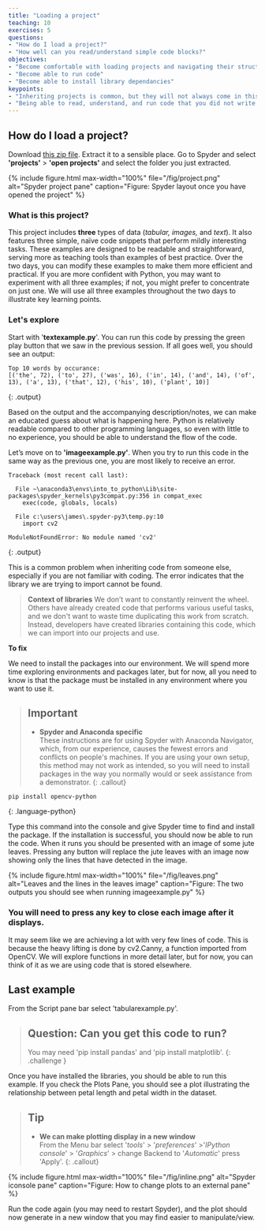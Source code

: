 ```yaml
---
title: "Loading a project"
teaching: 10
exercises: 5
questions:
- "How do I load a project?"
- "How well can you read/understand simple code blocks?"
objectives:
- "Become comfortable with loading projects and navigating their structure"
- "Become able to run code"
- "Become able to install library dependancies"
keypoints:
- "Inheriting projects is common, but they will not always come in this format"
- "Being able to read, understand, and run code that you did not write is not trivial."
---
```


## How do I load a project?

Download [this zip file](../fig/AISummerSchool.zip). Extract it to a sensible place. Go to Spyder and select **'projects'** > **'open projects'** and select the folder you just extracted.

{% include figure.html max-width="100%" file="/fig/project.png" 
alt="Spyder project pane" caption="Figure: Spyder layout once you have opened the project" %}

### What is this project?

This project includes **three** types of data (*tabular, images,* and *text*). It also features three simple, naïve code snippets that perform mildly interesting tasks. These examples are designed to be readable and straightforward, serving more as teaching tools than examples of best practice. Over the two days, you can modify these examples to make them more efficient and practical. If you are more confident with Python, you may want to experiment with all three examples; if not, you might prefer to concentrate on just one. We will use all three examples throughout the two days to illustrate key learning points. 

### Let's explore

Start with '**textexample.py**'. You can run this code by pressing the green play button that we saw in the previous session. If all goes well, you should see an output:

```
Top 10 words by occurance:
[('the', 72), ('to', 27), ('was', 16), ('in', 14), ('and', 14), ('of', 13), ('a', 13), ('that', 12), ('his', 10), ('plant', 10)]
```
{: .output}

Based on the output and the accompanying description/notes, we can make an educated guess about what is happening here. Python is relatively readable compared to other programming languages, so even with little to no experience, you should be able to understand the flow of the code.

Let’s move on to **'imageexample.py'**. When you try to run this code in the same way as the previous one, you are most likely to receive an error.

```
Traceback (most recent call last):

  File ~\anaconda3\envs\into_to_python\Lib\site-packages\spyder_kernels\py3compat.py:356 in compat_exec
    exec(code, globals, locals)

  File c:\users\james\.spyder-py3\temp.py:10
    import cv2

ModuleNotFoundError: No module named 'cv2'
```
{: .output}

This is a common problem when inheriting code from someone else, especially if you are not familiar with coding. The error indicates that the library we are trying to import cannot be found.

>**Context of libraries**
> We don’t want to constantly reinvent the wheel. Others have already created code that performs various useful tasks, and we don't want to waste time duplicating this work from scratch. Instead, developers have created libraries containing this code, which we can import into our projects and use.

**To fix**

We need to install the packages into our environment. We will spend more time exploring environments and packages later, but for now, all you need to know is that the package must be installed in any environment where you want to use it.

>## Important
>* **Spyder and Anaconda specific**  
>These instructions are for using Spyder with Anaconda Navigator, which, from our experience, causes the fewest errors and conflicts on people's machines. If you are using your own setup, this method may not work as intended, so you will need to install packages in the way you normally would or seek assistance from a demonstrator. 
{: .callout}


```
pip install opencv-python
```
{: .language-python}

Type this command into the console and give Spyder time to find and install the package. If the installation is successful, you should now be able to run the code. When it runs you should be presented with an image of some jute leaves. Pressing any button will replace the jute leaves with an image now showing only the lines that have detected in the image.

{% include figure.html max-width="100%" file="/fig/leaves.png" 
alt="Leaves and the lines in the leaves image" caption="Figure: The two outputs you should see when running imageexample.py" %}


### You will need to press any key to close each image after it displays.

It may seem like we are achieving a lot with very few lines of code. This is because the heavy lifting is done by cv2.Canny, a function imported from OpenCV. We will explore functions in more detail later, but for now, you can think of it as we are using code that is stored elsewhere.


## Last example

From the Script pane bar select 'tabularexample.py'.

> ## Question: Can you get this code to run?
> You may need 'pip install pandas' and 'pip install matplotlib'.
{: .challenge }

Once you have installed the libraries, you should be able to run this example. If you check the Plots Pane, you should see a plot illustrating the relationship between petal length and petal width in the dataset.

>## Tip
>* **We can make plotting display in a new window**  
> From the Menu bar select '*tools*' > '*preferences*' >'*IPython console*' > '*Graphics*' > change Backend to '*Automatic*' press 'Apply'.
{: .callout}

{% include figure.html max-width="100%" file="/fig/inline.png" 
alt="Spyder iconsole pane" caption="Figure: How to change plots to an external pane" %}  
  
Run the code again (you may need to restart Spyder), and the plot should now generate in a new window that you may find easier to manipulate/view.





